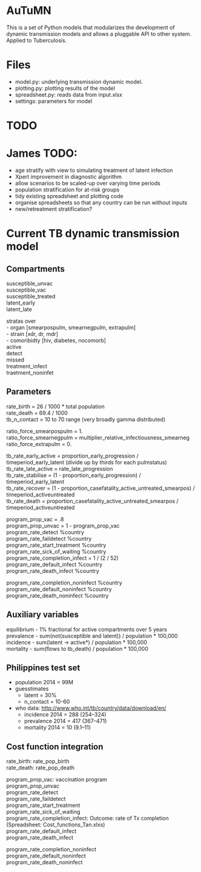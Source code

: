   
AuTuMN  
======  
  
This is a set of Python models that modularizes the development of dynamic transmission models and allows a pluggable API to other system. Applied to Tuberculosis.  

# Files
  
- model.py: underlying transmission dynamic model.  
- plotting.py: plotting results of the model  
- spreadsheet.py: reads data from input.xlsx  
- settings: parameters for model  
  
  
# TODO  
  
# James TODO:
- age stratify with view to simulating treatment of latent infection
- Xpert improvement in diagnostic algorithm
- allow scenarios to be scaled-up over varying time periods
- population stratification for at-risk groups
- tidy existing spreadsheet and plotting code
- organise spreadsheets so that any country can be run without inputs
- new/retreatment stratification?

# Current TB dynamic transmission model  
  
## Compartments  
  
susceptible_unvac  
susceptible_vac  
susceptible_treated  
latent_early  
latent_late  
  
stratas over   
    - organ [smearpospulm, smearnegpulm, extrapulm]  
    - strain [xdr, dr, mdr]  
    - comoribidty [hiv, diabetes, nocomorb]  
active   
detect  
missed  
treatment_infect  
traetment_noninfet  
  
## Parameters  
  
rate_birth = 26 / 1000 * total population  
rate_death = 69.4 / 1000  
tb_n_contact = 10 to 70 range (very broadly gamma distributed)  
  
ratio_force_smearpospulm = 1.  
ratio_force_smearnegpulm = multiplier_relative_infectiousness_smearneg  
ratio_force_extrapulm = 0.  
  
tb_rate_early_active = proportion_early_progression / timeperiod_early_latent (divide up by thirds for each pulmstatus)  
tb_rate_late_active = rate_late_progression  
tb_rate_stabilise = (1 - proportion_early_progression) / timeperiod_early_latent  
tb_rate_recover = (1 - proportion_casefatality_active_untreated_smearpos) / timeperiod_activeuntreated  
tb_rate_death = proportion_casefatality_active_untreated_smearpos / timeperiod_activeuntreated  
  
program_prop_vac = .8  
program_prop_unvac = 1 - program_prop_vac  
program_rate_detect %country  
program_rate_faildetect %country  
program_rate_start_treatment %country  
program_rate_sick_of_waiting %country  
program_rate_completion_infect = 1 / (2 / 52)  
program_rate_default_infect %country  
program_rate_death_infect %country  
  
program_rate_completion_noninfect %country  
program_rate_default_noninfect %country  
program_rate_death_noninfect %country  
  
## Auxiliary variables  
  
equilibrium - 1% fractional for active compartments over 5 years  
prevalence - sum(not(susceptible and latent)) / population * 100,000  
incidence - sum(latent -> active*) / population * 100,000  
mortality - sum(flows to tb_death) / population * 100,000  
  
## Philippines test set   
- population 2014 = 99M
- guesstimates  
    - latent = 30%  
    - n_contact = 10-60  
- who data: http://www.who.int/tb/country/data/download/en/  
    - incidence 2014 = 288 (254–324)  
    - prevalence 2014 = 417 (367–471)  
    - mortality 2014 = 10 (9.1–11)  
  
## Cost function integration  
  
rate_birth: rate_pop_birth  
rate_death: rate_pop_death  
  
program_prop_vac: vaccination program  
program_prop_unvac  
program_rate_detect  
program_rate_faildetect  
program_rate_start_treatment  
program_rate_sick_of_waiting  
program_rate_completion_infect: Outcome: rate of Tx completion (Spreadsheet: Cost_functions_Tan.xlxs)  
program_rate_default_infect  
program_rate_death_infect  
  
program_rate_completion_noninfect  
program_rate_default_noninfect  
program_rate_death_noninfect  
  
  
  
